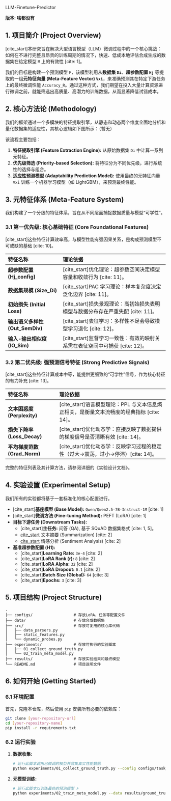 LLM-Finetune-Predictor

**版本: 啥都没有**

## 1. 项目简介 (Project Overview)

[cite_start]本研究旨在解决大型语言模型（LLM）微调过程中的一个核心挑战：如何在不进行完整且昂贵的训练周期的情况下，快速、低成本地评估合成生成的数据集在给定模型 `M` 上的有效性 [cite: 1]。

我们的目标是构建一个预测模型 `F`，该模型利用从**数据集 `Di`**、**超参数配置 `Hj`** 等提取的一组**元特征向量 (Meta-Feature Vector) `Vxi`**，来准确预测其在特定下游任务上的最终微调性能 `Accuracy_R`。通过这种方式，我们期望在投入大量计算资源进行微调之前，就能筛选出高质量、高潜力的训练数据，从而显著降低试错成本。

## 2. 核心方法论 (Methodology)

我们的框架通过一个多模块的特征提取引擎，从静态和动态两个维度全面地分析和量化数据集的适应性，其核心逻辑如下图所示：（暂无）

该流程主要包括：
1.  **特征提取引擎 (Feature Extraction Engine):** 从原始数据集 `Di` 中计算一系列元特征。
2.  **优先级筛选 (Priority-based Selection):** 将特征分为不同优先级，进行系统性的选择与组合。
3.  **适应性预测模型 (Adaptability Prediction Model):** 使用最终的元特征向量 `Vxi` 训练一个机器学习模型（如 LightGBM），来预测最终性能。

## 3. 元特征体系 (Meta-Feature System)

我们构建了一个分级的特征体系，旨在从不同层面捕捉数据质量与模型“可学性”。

### 3.1 第一优先级: 核心基础特征 (Core Foundational Features)
[cite_start]这些特征计算效率高，与模型性能有强因果关系，是构成预测模型不可或缺的基础 [cite: 10]。

| 特征名称 | 理论依据 |
| :--- | :--- |
| **超参数配置 (Hj_config)** | [cite_start]优化理论：超参数空间决定模型容量和收敛行为 [cite: 11]。 |
| **数据集规模 (Size_Di)** | [cite_start]PAC 学习理论：样本复杂度决定泛化边界 [cite: 11]。 |
| **初始损失 (Initial Loss)** | [cite_start]损失景观理论：高初始损失表明模型与数据分布存在严重失配 [cite: 11]。 |
| **输出语义多样性 (Out_SemDiv)** | [cite_start]表征学习：多样性不足会导致模型学习退化 [cite: 12]。 |
| **输入-输出相似度 (IO_Sim)** | [cite_start]监督学习一致性：有效的映射关系需在表征空间中可捕获 [cite: 12]。 |

### 3.2 第二优先级: 强预测信号特征 (Strong Predictive Signals)
[cite_start]这些特征计算成本中等，能提供更细致的“可学性”信号，作为核心特征的有力补充 [cite: 13]。

| 特征名称 | 理论依据 |
| :--- | :--- |
| **文本困惑度 (Perplexity)** | [cite_start]语言模型理论：PPL 与文本信息熵正相关，是衡量文本流畅度的经典指标 [cite: 14]。 |
| **损失下降率 (Loss_Decay)** | [cite_start]优化动态学：直接反映了数据提供的梯度信号是否清晰有效 [cite: 14]。 |
| **平均梯度范数 (Grad_Norm)** | [cite_start]优化动态学：反映学习过程的稳定性（过大→震荡，过小→停滞）[cite: 14]。 |

完整的特征列表及其计算方法，请参阅详细的《实验设计文档》。

## 4. 实验设置 (Experimental Setup)

我们所有的实验都将基于一套标准化的核心配置进行。

* [cite_start]**基座模型 (Base Model):** `Qwen/Qwen2.5-7B-Instruct-1M` [cite: 1]
* [cite_start]**微调方法 (Fine-tuning Method):** PEFT (LoRA) [cite: 1]
* **目标下游任务 (Downstream Tasks):**
    * [cite_start]**主任务:** 问答 (QA), 基于 SQuAD 数据集格式 [cite: 1, 5]。
    * [cite_start](待扩展) 文本摘要 (Summarization) [cite: 2]
    * [cite_start](待扩展) 情感分析 (Sentiment Analysis) [cite: 2]
* **基准超参数配置 (H1):**
    * [cite_start]**Learning Rate:** `3e-4` [cite: 2]
    * [cite_start]**LoRA Rank (r):** `8` [cite: 2]
    * [cite_start]**LoRA Alpha:** `32` [cite: 2]
    * [cite_start]**LoRA Dropout:** `0.1` [cite: 2]
    * [cite_start]**Batch Size (Global):** `64` [cite: 3]
    * [cite_start]**Epochs:** `3` [cite: 3]

## 5. 项目结构 (Project Structure)

```
.
├── configs/                  # 存放LoRA、任务等配置文件
├── data/                     # 存放合成数据集
├── src/                      # 存放可复用的核心库代码
│   ├── data_parsers.py
│   ├── static_features.py
│   └── dynamic_probes.py
├── experiments/              # 存放可执行的实验脚本
│   ├── 01_collect_ground_truth.py
│   └── 02_train_meta_model.py
├── results/                  # 存放实验结果和最终模型
└── README.md                 # 项目说明文件
```

## 6. 如何开始 (Getting Started)

### 6.1 环境配置
首先，克隆本仓库，然后使用 `pip` 安装所有必要的依赖库：
```bash
git clone [your-repository-url]
cd [your-repository-name]
pip install -r requirements.txt
```

### 6.2 运行实验
1.  **数据收集:**
    ```bash
    # 运行此脚本调用已微调的模型并收集真实性能数据
    python experiments/01_collect_ground_truth.py --config configs/task_configs.json
    ```
2.  **元模型训练:**
    ```bash
    # 运行此脚本以训练最终的预测模型 F
    python experiments/02_train_meta_model.py --data results/ground_truth_data.csv
    ```
